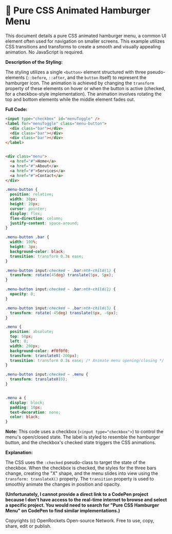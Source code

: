 # 🐞 Pure CSS Animated Hamburger Menu


This document details a pure CSS animated hamburger menu, a common UI element often used for navigation on smaller screens.  This example utilizes CSS transitions and transforms to create a smooth and visually appealing animation. No JavaScript is required.

**Description of the Styling:**

The styling utilizes a single `<button>` element structured with three pseudo-elements (`::before`, `::after`, and the `button` itself) to represent the hamburger icon.  The animation is achieved by changing the `transform` property of these elements on hover or when the button is active (checked, for a checkbox-style implementation).  The animation involves rotating the top and bottom elements while the middle element fades out.


**Full Code:**

```html
<input type="checkbox" id="menuToggle" />
<label for="menuToggle" class="menu-button">
  <div class="bar"></div>
  <div class="bar"></div>
  <div class="bar"></div>
</label>


<div class="menu">
  <a href="#">Home</a>
  <a href="#">About</a>
  <a href="#">Services</a>
  <a href="#">Contact</a>
</div>
```

```css
.menu-button {
  position: relative;
  width: 30px;
  height: 20px;
  cursor: pointer;
  display: flex;
  flex-direction: column;
  justify-content: space-around;
}

.menu-button .bar {
  width: 100%;
  height: 3px;
  background-color: black;
  transition: transform 0.3s ease;
}

.menu-button input:checked ~ .bar:nth-child(1) {
  transform: rotate(45deg) translate(5px, 5px);
}

.menu-button input:checked ~ .bar:nth-child(2) {
  opacity: 0;
}

.menu-button input:checked ~ .bar:nth-child(3) {
  transform: rotate(-45deg) translate(6px, -6px);
}

.menu {
  position: absolute;
  top: 50px;
  left: 0;
  width: 200px;
  background-color: #f0f0f0;
  transform: translateX(-200px);
  transition: transform 0.3s ease; /* Animate menu opening/closing */
}

.menu-button input:checked ~ .menu {
  transform: translateX(0);
}


.menu a {
  display: block;
  padding: 10px;
  text-decoration: none;
  color: black;
}
```

**Note:**  This code uses a checkbox (`<input type="checkbox">`) to control the menu's open/closed state.  The label is styled to resemble the hamburger button, and the checkbox's checked state triggers the CSS animations.


**Explanation:**

The CSS uses the `:checked` pseudo-class to target the state of the checkbox.  When the checkbox is checked, the styles for the three bars change, creating the "X" shape, and the menu slides into view using the `transform: translateX()` property.  The `transition` property is used to smoothly animate the changes in position and opacity.


**(Unfortunately,  I cannot provide a direct link to a CodePen project because I don't have access to the real-time internet to browse and select a specific project.  You would need to search for "Pure CSS Hamburger Menu" on CodePen to find similar implementations.)**



Copyrights (c) OpenRockets Open-source Network. Free to use, copy, share, edit or publish.

